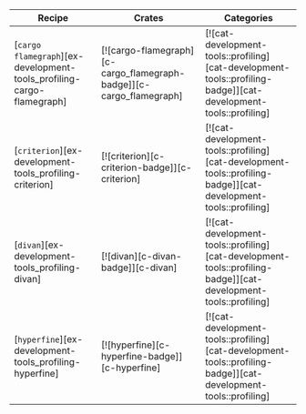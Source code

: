 | Recipe | Crates | Categories |
|--------|--------|------------|
| [`cargo flamegraph`][ex-development-tools_profiling-cargo-flamegraph] | [![cargo-flamegraph][c-cargo_flamegraph-badge]][c-cargo_flamegraph] | [![cat-development-tools::profiling][cat-development-tools::profiling-badge]][cat-development-tools::profiling] |
| [`criterion`][ex-development-tools_profiling-criterion] | [![criterion][c-criterion-badge]][c-criterion] | [![cat-development-tools::profiling][cat-development-tools::profiling-badge]][cat-development-tools::profiling] |
| [`divan`][ex-development-tools_profiling-divan] | [![divan][c-divan-badge]][c-divan] | [![cat-development-tools::profiling][cat-development-tools::profiling-badge]][cat-development-tools::profiling] |
| [`hyperfine`][ex-development-tools_profiling-hyperfine] | [![hyperfine][c-hyperfine-badge]][c-hyperfine] | [![cat-development-tools::profiling][cat-development-tools::profiling-badge]][cat-development-tools::profiling] |

<div class="hidden">
</div>

